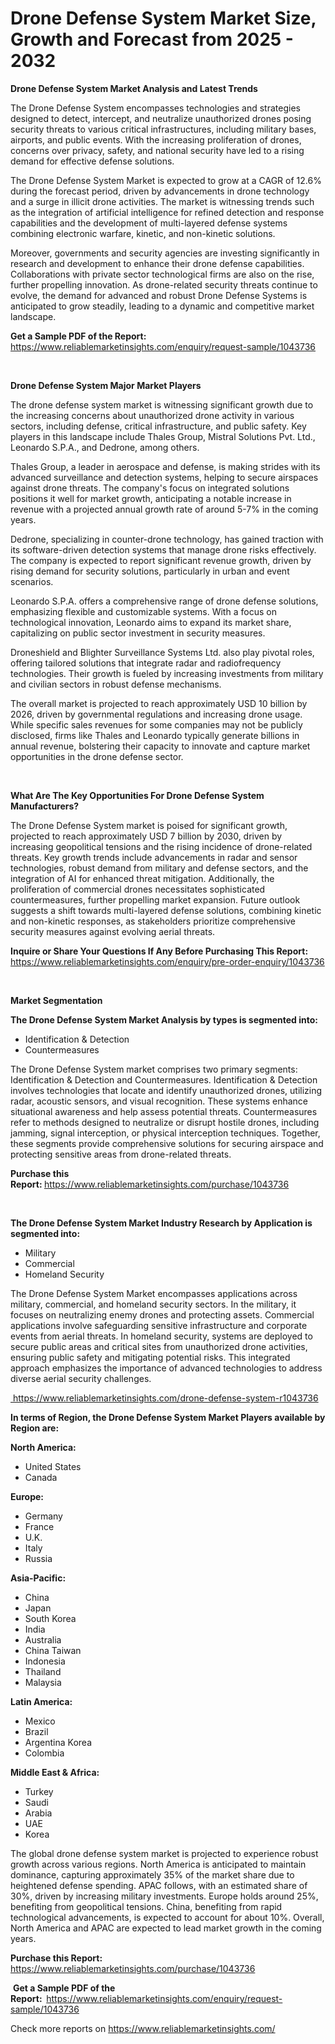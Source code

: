 <p><h1>Drone Defense System Market Size, Growth and Forecast from 2025 - 2032</h1></p><p><strong>Drone Defense System Market Analysis and Latest Trends</strong></p>
<p><p>The Drone Defense System encompasses technologies and strategies designed to detect, intercept, and neutralize unauthorized drones posing security threats to various critical infrastructures, including military bases, airports, and public events. With the increasing proliferation of drones, concerns over privacy, safety, and national security have led to a rising demand for effective defense solutions.</p><p>The Drone Defense System Market is expected to grow at a CAGR of 12.6% during the forecast period, driven by advancements in drone technology and a surge in illicit drone activities. The market is witnessing trends such as the integration of artificial intelligence for refined detection and response capabilities and the development of multi-layered defense systems combining electronic warfare, kinetic, and non-kinetic solutions. </p><p>Moreover, governments and security agencies are investing significantly in research and development to enhance their drone defense capabilities. Collaborations with private sector technological firms are also on the rise, further propelling innovation. As drone-related security threats continue to evolve, the demand for advanced and robust Drone Defense Systems is anticipated to grow steadily, leading to a dynamic and competitive market landscape.</p></p>
<p><strong>Get a Sample PDF of the Report:&nbsp;</strong> <a href="https://www.reliablemarketinsights.com/enquiry/request-sample/1043736?utm_campaign=2010&utm_medium=2&utm_source=Github&utm_content=ia&utm_term=20022025&utm_id=drone-defense-system">https://www.reliablemarketinsights.com/enquiry/request-sample/1043736</a></p>
<p>&nbsp;</p>
<p><strong>Drone Defense System Major Market Players</strong></p>
<p><p>The drone defense system market is witnessing significant growth due to the increasing concerns about unauthorized drone activity in various sectors, including defense, critical infrastructure, and public safety. Key players in this landscape include Thales Group, Mistral Solutions Pvt. Ltd., Leonardo S.P.A., and Dedrone, among others.</p><p>Thales Group, a leader in aerospace and defense, is making strides with its advanced surveillance and detection systems, helping to secure airspaces against drone threats. The company's focus on integrated solutions positions it well for market growth, anticipating a notable increase in revenue with a projected annual growth rate of around 5-7% in the coming years.</p><p>Dedrone, specializing in counter-drone technology, has gained traction with its software-driven detection systems that manage drone risks effectively. The company is expected to report significant revenue growth, driven by rising demand for security solutions, particularly in urban and event scenarios.</p><p>Leonardo S.P.A. offers a comprehensive range of drone defense solutions, emphasizing flexible and customizable systems. With a focus on technological innovation, Leonardo aims to expand its market share, capitalizing on public sector investment in security measures.</p><p>Droneshield and Blighter Surveillance Systems Ltd. also play pivotal roles, offering tailored solutions that integrate radar and radiofrequency technologies. Their growth is fueled by increasing investments from military and civilian sectors in robust defense mechanisms.</p><p>The overall market is projected to reach approximately USD 10 billion by 2026, driven by governmental regulations and increasing drone usage. While specific sales revenues for some companies may not be publicly disclosed, firms like Thales and Leonardo typically generate billions in annual revenue, bolstering their capacity to innovate and capture market opportunities in the drone defense sector.</p></p>
<p>&nbsp;</p>
<p><strong>What Are The Key Opportunities For Drone Defense System Manufacturers?</strong></p>
<p><p>The Drone Defense System market is poised for significant growth, projected to reach approximately USD 7 billion by 2030, driven by increasing geopolitical tensions and the rising incidence of drone-related threats. Key growth trends include advancements in radar and sensor technologies, robust demand from military and defense sectors, and the integration of AI for enhanced threat mitigation. Additionally, the proliferation of commercial drones necessitates sophisticated countermeasures, further propelling market expansion. Future outlook suggests a shift towards multi-layered defense solutions, combining kinetic and non-kinetic responses, as stakeholders prioritize comprehensive security measures against evolving aerial threats.</p></p>
<p><strong>Inquire or Share Your Questions If Any Before Purchasing This Report:</strong> <a href="https://www.reliablemarketinsights.com/enquiry/pre-order-enquiry/1043736?utm_campaign=2010&utm_medium=2&utm_source=Github&utm_content=ia&utm_term=20022025&utm_id=drone-defense-system">https://www.reliablemarketinsights.com/enquiry/pre-order-enquiry/1043736</a></p>
<p>&nbsp;</p>
<p><strong>Market Segmentation</strong></p>
<p><strong>The Drone Defense System Market Analysis by types is segmented into:</strong></p>
<p><ul><li>Identification & Detection</li><li>Countermeasures</li></ul></p>
<p><p>The Drone Defense System market comprises two primary segments: Identification & Detection and Countermeasures. Identification & Detection involves technologies that locate and identify unauthorized drones, utilizing radar, acoustic sensors, and visual recognition. These systems enhance situational awareness and help assess potential threats. Countermeasures refer to methods designed to neutralize or disrupt hostile drones, including jamming, signal interception, or physical interception techniques. Together, these segments provide comprehensive solutions for securing airspace and protecting sensitive areas from drone-related threats.</p></p>
<p><strong>Purchase this Report:&nbsp;</strong><a href="https://www.reliablemarketinsights.com/purchase/1043736?utm_campaign=2010&utm_medium=2&utm_source=Github&utm_content=ia&utm_term=20022025&utm_id=drone-defense-system">https://www.reliablemarketinsights.com/purchase/1043736</a></p>
<p>&nbsp;</p>
<p><strong>The Drone Defense System Market Industry Research by Application is segmented into:</strong></p>
<p><ul><li>Military</li><li>Commercial</li><li>Homeland Security</li></ul></p>
<p><p>The Drone Defense System Market encompasses applications across military, commercial, and homeland security sectors. In the military, it focuses on neutralizing enemy drones and protecting assets. Commercial applications involve safeguarding sensitive infrastructure and corporate events from aerial threats. In homeland security, systems are deployed to secure public areas and critical sites from unauthorized drone activities, ensuring public safety and mitigating potential risks. This integrated approach emphasizes the importance of advanced technologies to address diverse aerial security challenges.</p></p>
<p><a href="https://www.reliablemarketinsights.com/drone-defense-system-r1043736?utm_campaign=2010&utm_medium=2&utm_source=Github&utm_content=ia&utm_term=20022025&utm_id=drone-defense-system">&nbsp;https://www.reliablemarketinsights.com/drone-defense-system-r1043736</a></p>
<p><strong>In terms of Region, the Drone Defense System Market Players available by Region are:</strong></p>
<p>
    <p> <strong> North America: </strong>
        <ul>
            <li>United States</li>
            <li>Canada</li>
        </ul>
        </p> 
    <p> <strong> Europe: </strong>
        <ul>
            <li>Germany</li>
            <li>France</li>
            <li>U.K.</li>
            <li>Italy</li>
            <li>Russia</li>
        </ul>
        </p> 
    <p> <strong> Asia-Pacific: </strong>
        <ul>
            <li>China</li>
            <li>Japan</li>
            <li>South Korea</li>
            <li>India</li>
            <li>Australia</li>
            <li>China Taiwan</li>
            <li>Indonesia</li>
            <li>Thailand</li>
            <li>Malaysia</li>
        </ul>
        </p> 
    <p> <strong> Latin America: </strong>
        <ul>
            <li>Mexico</li>
            <li>Brazil</li>
            <li>Argentina Korea</li>
            <li>Colombia</li>
        </ul>
        </p> 
    <p> <strong> Middle East & Africa: </strong>
        <ul>
            <li>Turkey</li>
            <li>Saudi</li>
            <li>Arabia</li>
            <li>UAE</li>
            <li>Korea</li>
        </ul>
    </p>
    </p>
<p><p>The global drone defense system market is projected to experience robust growth across various regions. North America is anticipated to maintain dominance, capturing approximately 35% of the market share due to heightened defense spending. APAC follows, with an estimated share of 30%, driven by increasing military investments. Europe holds around 25%, benefiting from geopolitical tensions. China, benefiting from rapid technological advancements, is expected to account for about 10%. Overall, North America and APAC are expected to lead market growth in the coming years.</p></p>
<p><strong>Purchase this Report: </strong><a href="https://www.reliablemarketinsights.com/purchase/1043736?utm_campaign=2010&utm_medium=2&utm_source=Github&utm_content=ia&utm_term=20022025&utm_id=drone-defense-system">https://www.reliablemarketinsights.com/purchase/1043736</a></p>
<p>&nbsp;<strong>Get a Sample PDF of the Report:&nbsp;&nbsp;</strong><a href="https://www.reliablemarketinsights.com/enquiry/request-sample/1043736?utm_campaign=2010&utm_medium=2&utm_source=Github&utm_content=ia&utm_term=20022025&utm_id=drone-defense-system">https://www.reliablemarketinsights.com/enquiry/request-sample/1043736</a></p>
<p><strong></strong></p>
<p>Check more reports on <a href="https://www.reliablemarketinsights.com/?utm_campaign=2010&utm_medium=2&utm_source=Github&utm_content=ia&utm_term=20022025&utm_id=drone-defense-system">https://www.reliablemarketinsights.com/</a></p>
